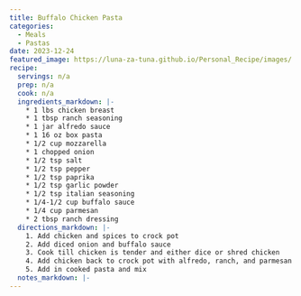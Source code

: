 ```yaml
---
title: Buffalo Chicken Pasta
categories: 
  - Meals
  - Pastas
date: 2023-12-24
featured_image: https://luna-za-tuna.github.io/Personal_Recipe/images/
recipe:
  servings: n/a
  prep: n/a
  cook: n/a
  ingredients_markdown: |-
    * 1 lbs chicken breast
    * 1 tbsp ranch seasoning 
    * 1 jar alfredo sauce
    * 1 16 oz box pasta
    * 1/2 cup mozzarella
    * 1 chopped onion
    * 1/2 tsp salt
    * 1/2 tsp pepper
    * 1/2 tsp paprika
    * 1/2 tsp garlic powder 
    * 1/2 tsp italian seasoning
    * 1/4-1/2 cup buffalo sauce
    * 1/4 cup parmesan
    * 2 tbsp ranch dressing
  directions_markdown: |-
    1. Add chicken and spices to crock pot
    2. Add diced onion and buffalo sauce 
    3. Cook till chicken is tender and either dice or shred chicken
    4. Add chicken back to crock pot with alfredo, ranch, and parmesan
    5. Add in cooked pasta and mix
  notes_markdown: |-
---
```


